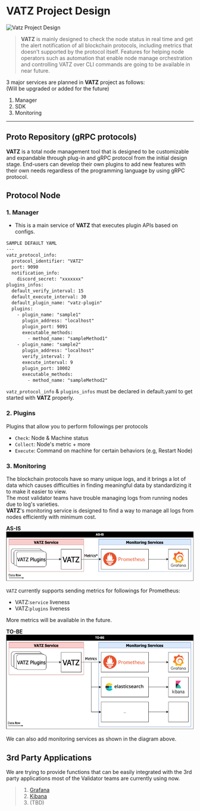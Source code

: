 # VATZ Project Design

![Vatz Project Design](https://user-images.githubusercontent.com/6308023/179885451-6d40505b-8b31-41d3-8dff-25220e00be1c.png)

> **VATZ** is mainly designed to check the node status in real time and get the alert notification of all blockchain protocols, including metrics that doesn't supported by the protocol itself. Features for helping node operators such as automation that enable node manage orchestration and controlling VATZ over CLI commands are going to be available in near future.

3 major services are planned in **VATZ** project as follows: <br>
(Will be upgraded or added for the future)

   1. Manager
   2. SDK
   3. Monitoring

---

## Proto Repository (gRPC protocols)

**VATZ** is a total node management tool that is designed to be customizable and expandable through plug-in and gRPC protocol from the initial design stage. End-users can develop their own plugins to add new features with their own needs regardless of the programming language by using gRPC protocol.


## Protocol Node

### 1. Manager

- This is a main service of **VATZ** that executes plugin APIs based on configs.

```
SAMPLE DEFAULT YAML
---
vatz_protocol_info:
  protocol_identifier: "VATZ"
  port: 9090
  notification_info:
    discord_secret: "xxxxxxx"
plugins_infos:
  default_verify_interval: 15
  default_execute_interval: 30
  default_plugin_name: "vatz-plugin"
  plugins:
    - plugin_name: "sample1"
      plugin_address: "localhost"
      plugin_port: 9091
      executable_methods:
        - method_name: "sampleMethod1"
    - plugin_name: "sample2"
      plugin_address: "localhost"
      verify_interval: 7
      execute_interval: 9
      plugin_port: 10002
      executable_methods:
        - method_name: "sampleMethod2"
```

`vatz_protocol_info` & `plugins_infos` must be declared in default.yaml to get started with **VATZ** properly.

### 2. Plugins

Plugins that allow you to perform followings per protocols
   - `Check`: Node & Machine status
   - `Collect`: Node's metric + more
   - `Execute`: Command on machine for certain behaviors (e.g, Restart Node)
   

### 3. Monitoring
The blockchain protocols have so many unique logs, and it brings a lot of data which causes difficulties in finding meaningful data by standardizing it to make it easier to view.<br/>
The most validator teams have trouble managing logs from running nodes due to log's varieties.<br/>
**VATZ**'s monitoring service is designed to find a way to manage all logs from nodes efficiently with minimum cost.<br/>

**AS-IS** <br/>
![monitoring-as-is](../docs/images/monitoring_as_is.png)

`VATZ` currently supports sending metrics for followings for Prometheus: <br/>

- VATZ:`service` liveness
- VATZ:`plugins` liveness

More metrics will be available in the future.

**TO-BE**<br/>
![monitoring-as-is](../docs/images/monitoring_to_be.png)

We can also add monitoring services as shown in the diagram above.

## 3rd Party Applications
We are trying to provide functions that can be easily integrated with the 3rd party applications most of the Validator teams are currently using now.
 
> 1. [Grafana](https://grafana.com/)
> 2. [Kibana](https://www.elastic.co/)
> 3. (TBD)
